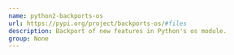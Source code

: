 ```yaml
---
name: python2-backports-os
url: https://pypi.org/project/backports-os/#files
description: Backport of new features in Python's os module.
group: None
---
```

